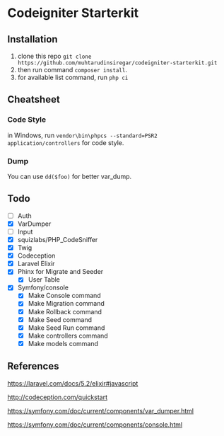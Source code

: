 # Codeigniter Starterkit

## Installation
 1. clone this repo `git clone https://github.com/muhtarudinsiregar/codeigniter-starterkit.git`
 2. then run command `composer install`.
 3. for available list command, run `php ci`

## Cheatsheet

### Code Style
in Windows, run `vendor\bin\phpcs --standard=PSR2 application/controllers` for code style.

### Dump
You can use `dd($foo)` for better var_dump.

## Todo
* [ ] Auth
* [X] VarDumper
* [ ] Input
* [X] squizlabs/PHP_CodeSniffer
* [x] Twig
* [X] Codeception
* [X] Laravel Elixir
* [X] Phinx for Migrate and Seeder
    * [X] User Table
* [X] Symfony/console
    * [X] Make Console command
    * [X] Make Migration command
    * [X] Make Rollback command
    * [X] Make Seed command
    * [X] Make Seed Run command
    * [x] Make controllers command
    * [x] Make models command

## References
 https://laravel.com/docs/5.2/elixir#javascript

 http://codeception.com/quickstart

 https://symfony.com/doc/current/components/var_dumper.html

 https://symfony.com/doc/current/components/console.html
